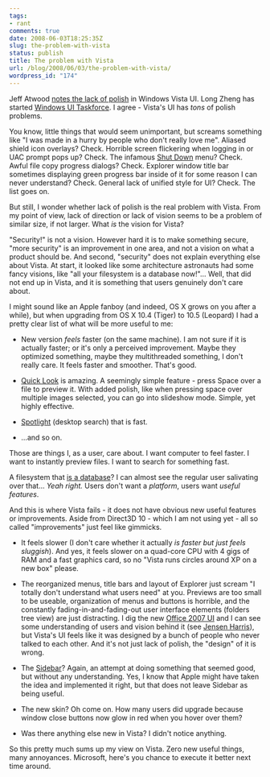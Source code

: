 ```yaml
---
tags:
- rant
comments: true
date: 2008-06-03T18:25:35Z
slug: the-problem-with-vista
status: publish
title: The problem with Vista
url: /blog/2008/06/03/the-problem-with-vista/
wordpress_id: "174"
---
```


Jeff Atwood [notes the lack of polish](http://www.codinghorror.com/blog/archives/001126.html) in Windows Vista UI. Long Zheng has started [Windows UI Taskforce](http://www.istartedsomething.com/20080531/windows-ui-taskforce-your-help-wanted/). I agree - Vista's UI has _tons_ of polish problems. 

You know, little things that would seem unimportant, but screams something like "I was made in a hurry by people who don't really love me". Aliased shield icon overlays? Check. Horrible screen flickering when logging in or UAC prompt pops up? Check. The infamous [Shut Down](http://moishelettvin.blogspot.com/2006/11/windows-shutdown-crapfest.html) menu? Check. Awful file copy progress dialogs? Check. Explorer window title bar sometimes displaying green progress bar inside of it for some reason I can never understand? Check. General lack of unified style for UI? Check. The list goes on.

But still, I wonder whether lack of polish is the real problem with Vista. From my point of view, lack of direction or lack of vision seems to be a problem of similar size, if not larger. What _is_ the vision for Vista?

"Security!" is not a vision. However hard it is to make something secure, "more security" is an improvement in one area, and not a vision on what a product should be. And second, "security" does not explain everything else about Vista. At start, it looked like some architecture astronauts had some fancy visions, like "all your filesystem is a database now!"... Well, that did not end up in Vista, and it is something that users genuinely don't care about.

I might sound like an Apple fanboy (and indeed, OS X grows on you after a while), but when upgrading from OS X 10.4 (Tiger) to 10.5 (Leopard) I had a pretty clear list of what will be more useful to me:




  * New version _feels_ faster (on the same machine). I am not sure if it is actually faster; or it's only a perceived improvement. Maybe they optimized something, maybe they multithreaded something, I don't really care. It feels faster and smoother. That's good.


  * [Quick Look](http://en.wikipedia.org/wiki/Quick_Look) is amazing. A seemingly simple feature - press Space over a file to preview it. With added polish, like when pressing space over multiple images selected, you can go into slideshow mode. Simple, yet highly effective.


  * [Spotlight][1] (desktop search) that is fast.


  * ...and so on.



Those are things I, as a user, care about. I want computer to feel faster. I want to instantly preview files. I want to search for something fast.

A filesystem that [is a database](http://en.wikipedia.org/wiki/WinFS)? I can almost see the regular user salivating over that... _Yeah right._ Users don't want a _platform_, users want _useful features_.

And this is where Vista fails - it does not have obvious new useful features or improvements. Aside from Direct3D 10 - which I am not using yet - all so called "improvements" just feel like gimmicks.





  * It feels slower (I don't care whether it actually _is faster but just feels sluggish_). And yes, it feels slower on a quad-core CPU with 4 gigs of RAM and a fast graphics card, so no "Vista runs circles around XP on a new box" please.


  * The reorganized menus, title bars and layout of Explorer just scream "I totally don't understand what users need" at you. Previews are too small to be useable, organization of menus and buttons is horrible, and the constantly fading-in-and-fading-out user interface elements (folders tree view) are just distracting. I dig the new [Office 2007 UI](http://en.wikipedia.org/wiki/Office_2007#User_interface) and I can see some understanding of users and vision behind it (see [Jensen Harris](http://blogs.msdn.com/jensenh/archive/2008/03/12/the-story-of-the-ribbon.aspx)), but Vista's UI feels like it was designed by a bunch of people who never talked to each other. And it's not just lack of polish, the "design" of it is wrong.


  * The [Sidebar](http://en.wikipedia.org/wiki/Windows_Sidebar)? Again, an attempt at doing something that seemed good, but without any understanding. Yes, I know that Apple might have taken the idea and implemented it right, but that does not leave Sidebar as being useful.


  * The new skin? Oh come on. How many users did upgrade because window close buttons now glow in red when you hover over them?


  * Was there anything else new in Vista? I didn't notice anything.



So this pretty much sums up my view on Vista. Zero new useful things, many annoyances. Microsoft, here's you chance to execute it better next time around.


[1]: http://en.wikipedia.org/wiki/Spotlight_(software)
